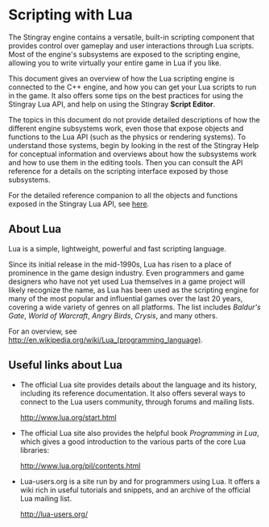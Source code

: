 # Scripting with Lua

The Stingray engine contains a versatile, built-in scripting component that provides control over gameplay and user interactions through Lua scripts. Most of the engine's subsystems are exposed to the scripting engine, allowing you to write virtually your entire game in Lua if you like.

This document gives an overview of how the Lua scripting engine is connected to the C++ engine, and how you can get your Lua scripts to run in the game. It also offers some tips on the best practices for using the Stingray Lua API, and help on using the Stingray **Script Editor**.

The topics in this document do not provide detailed descriptions of how the different engine subsystems work, even those that expose objects and functions to the Lua API (such as the physics or rendering systems). To understand those systems, begin by looking in the rest of the Stingray Help for conceptual information and overviews about how the subsystems work and how to use them in the editing tools. Then you can consult the API reference for a details on the scripting interface exposed by those subsystems.

For the detailed reference companion to all the objects and functions exposed in the Stingray Lua API, see [here](../../lua_ref/index.html).

## About Lua

Lua is a simple, lightweight, powerful and fast scripting language.

Since its initial release in the mid-1990s, Lua has risen to a place of prominence in the game design industry. Even programmers and game designers who have not yet used Lua themselves in a game project will likely recognize the name, as Lua has been used as the scripting engine for many of the most popular and influential games over the last 20 years, covering a wide variety of genres on all platforms. The list includes *Baldur's Gate*, *World of Warcraft*, *Angry Birds*, *Crysis*, and many others.

For an overview, see <http://en.wikipedia.org/wiki/Lua_(programming_language)>.

## Useful links about Lua

*	The official Lua site provides details about the language and its history, including its reference documentation. It also offers several ways to connect to the Lua users community, through forums and mailing lists.

	<http://www.lua.org/start.html>

*	The official Lua site also provides the helpful book *Programming in Lua*, which gives a good introduction to the various parts of the core Lua libraries:

	<http://www.lua.org/pil/contents.html>

*	Lua-users.org is a site run by and for programmers using Lua. It offers a wiki rich in useful tutorials and snippets, and an archive of the official Lua mailing list.

	<http://lua-users.org/>
